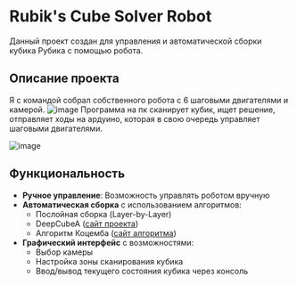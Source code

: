 # Rubik's Cube Solver Robot

Данный проект создан для управления и автоматической сборки кубика Рубика с помощью робота.

## Описание проекта

Я с командой собрал собственного робота с 6 шаговыми двигателями и камерой.
![image](https://github.com/user-attachments/assets/0e6884f8-6d5f-4fb1-aeb5-18b1c4826c6e)
Программа на пк сканирует кубик, ищет решение, отправляет ходы на ардуино, которая в свою очередь управляет шаговыми двигателями.

![image](https://github.com/user-attachments/assets/3fd66706-4ed9-4adb-89b5-fa8adcdd5afd)

## Функциональность

- **Ручное управление**: Возможность управлять роботом вручную
- **Автоматическая сборка** с использованием алгоритмов:
  - Послойная сборка (Layer-by-Layer)
  - DeepCubeA ([сайт проекта](https://deepcube.igb.uci.edu/))
  - Алгоритм Коцемба ([сайт алгоритма](https://kociemba.org/))
- **Графический интерфейс** с возможностями:
  - Выбор камеры
  - Настройка зоны сканирования кубика
  - Ввод/вывод текущего состояния кубика через консоль
